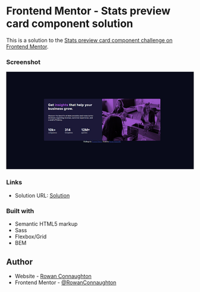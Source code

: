# Frontend Mentor - Stats preview card component solution

This is a solution to the [Stats preview card component challenge on Frontend Mentor](https://www.frontendmentor.io/challenges/stats-preview-card-component-8JqbgoU62). 

### Screenshot

![](/screenshots/screenshot.jpg)



### Links

- Solution URL: [Solution](https://rowanconnaughton.github.io/Frontend-Mentor-Stats-preview-card-component-solution/)




### Built with

- Semantic HTML5 markup
- Sass
- Flexbox/Grid
- BEM



## Author

- Website - [Rowan Connaughton](https://rowanconnaughton.com/)
- Frontend Mentor - [@RowanConnaughton](https://www.frontendmentor.io/profile/RowanConnaughton)

